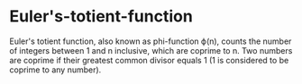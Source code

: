 # Euler's-totient-function
Euler's totient function, also known as phi-function ϕ(n), counts the number of integers between 1 and n inclusive, 
which are coprime to n. Two numbers are coprime if their greatest common divisor equals 1 (1 is considered to be coprime to any number).
